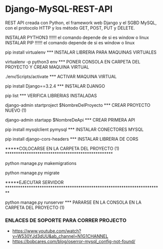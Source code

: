 # Django-MySQL-REST-API

REST API creada con Python, el framework web Django y el SGBD MySQL, con el protocolo HTTP y los método GET, POST, PUT y DELETE.

INSTALAR PYTHON3 !!!!!!  el comando depende de si es window o linux
INSTALAR PIP     !!!!!!  el comando depende de si es window o linux

pip install virtualenv *** INSTALAR LIBRERIA PARA MAQUINAS VIRTUALES

virtualenv -p python3 env *** PONER CONSOLA EN CARPETA DEL PROYECTO Y CREAR MAQUINA VIRTUAL

./env/Scripts/activate *** ACTIVAR MAQUINA VIRTUAL

pip install Django==3.2.4 *** INSTALAR DJANGO

pip list  *** VERIFICA LIBRERIAS INSTALADAS

django-admin startproject $NombreDelProyecto *** CREAR PROYECTO NUEVO (1)

django-admin startapp $NombreDeApi *** CREAR PRIMERA API
 
pip install mysqlclient pymysql *** INSTALAR CONECTORES MYSQL

pip install django-cors-headers *** INSTALAR LIBRERIA DE CORS


*****COLOCARSE EN LA CARPETA DEL PROYECTO (1) **************************************************

python manage.py makemigrations

python manage.py migrate

*****EJECUTAR SERVIDOR *************************************************************************

python manage.py runserver *** PARARSE EN LA CONSOLA EN LA CARPETA DEL PROYECTO (1)




### ENLACES DE SOPORTE PARA CORRER PROJECTO
   - https://www.youtube.com/watch?v=W530YJd3dUU&ab_channel=N1G1CHANNEL
   - https://bobcares.com/blog/oserror-mysql_config-not-found/
